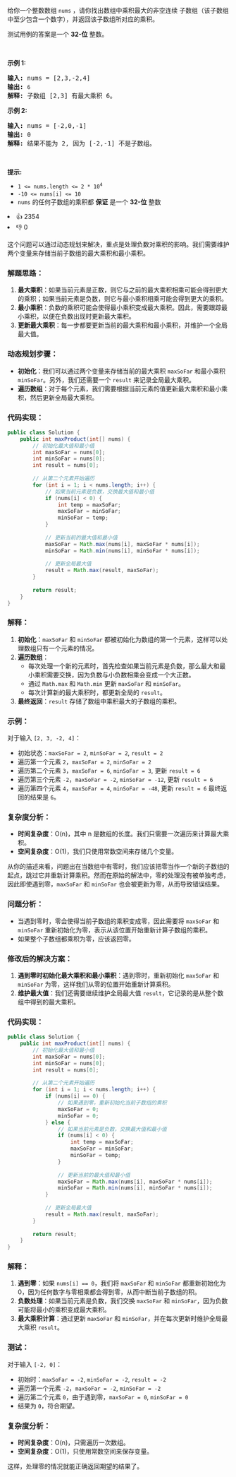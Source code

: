 <p>给你一个整数数组 <code>nums</code>&nbsp;，请你找出数组中乘积最大的非空连续 <span data-keyword="subarray-nonempty">子数组</span>（该子数组中至少包含一个数字），并返回该子数组所对应的乘积。</p>

<p>测试用例的答案是一个&nbsp;<strong>32-位</strong> 整数。</p>

<p>&nbsp;</p>

<p><strong class="example">示例 1:</strong></p>

<pre>
<strong>输入:</strong> nums = [2,3,-2,4]
<strong>输出:</strong> <span><code>6</code></span>
<strong>解释:</strong>&nbsp;子数组 [2,3] 有最大乘积 6。
</pre>

<p><strong class="example">示例 2:</strong></p>

<pre>
<strong>输入:</strong> nums = [-2,0,-1]
<strong>输出:</strong> 0
<strong>解释:</strong>&nbsp;结果不能为 2, 因为 [-2,-1] 不是子数组。</pre>

<p>&nbsp;</p>

<p><strong>提示:</strong></p>

<ul> 
 <li><code>1 &lt;= nums.length &lt;= 2 * 10<sup>4</sup></code></li> 
 <li><code>-10 &lt;= nums[i] &lt;= 10</code></li> 
 <li><code>nums</code> 的任何子数组的乘积都 <strong>保证</strong>&nbsp;是一个 <strong>32-位</strong> 整数</li> 
</ul>

<div><li>👍 2354</li><li>👎 0</li></div>

这个问题可以通过动态规划来解决，重点是处理负数对乘积的影响。我们需要维护两个变量来存储当前子数组的最大乘积和最小乘积。

### 解题思路：
1. **最大乘积**：如果当前元素是正数，则它与之前的最大乘积相乘可能会得到更大的乘积；如果当前元素是负数，则它与最小乘积相乘可能会得到更大的乘积。
2. **最小乘积**：负数的乘积可能会使得最小乘积变成最大乘积。因此，需要跟踪最小乘积，以便在负数出现时更新最大乘积。
3. **更新最大乘积**：每一步都要更新当前的最大乘积和最小乘积，并维护一个全局最大值。

### 动态规划步骤：
- **初始化**：我们可以通过两个变量来存储当前的最大乘积 `maxSoFar` 和最小乘积 `minSoFar`。另外，我们还需要一个 `result` 来记录全局最大乘积。
- **遍历数组**：对于每个元素，我们需要根据当前元素的值更新最大乘积和最小乘积，然后更新全局最大乘积。

### 代码实现：
```java
public class Solution {
    public int maxProduct(int[] nums) {
        // 初始化最大值和最小值
        int maxSoFar = nums[0];
        int minSoFar = nums[0];
        int result = nums[0];
        
        // 从第二个元素开始遍历
        for (int i = 1; i < nums.length; i++) {
            // 如果当前元素是负数，交换最大值和最小值
            if (nums[i] < 0) {
                int temp = maxSoFar;
                maxSoFar = minSoFar;
                minSoFar = temp;
            }
            
            // 更新当前的最大值和最小值
            maxSoFar = Math.max(nums[i], maxSoFar * nums[i]);
            minSoFar = Math.min(nums[i], minSoFar * nums[i]);
            
            // 更新全局最大值
            result = Math.max(result, maxSoFar);
        }
        
        return result;
    }
}
```

### 解释：
1. **初始化**：`maxSoFar` 和 `minSoFar` 都被初始化为数组的第一个元素，这样可以处理数组只有一个元素的情况。
2. **遍历数组**：
    - 每次处理一个新的元素时，首先检查如果当前元素是负数，那么最大和最小乘积需要交换，因为负数与小负数相乘会变成一个大正数。
    - 通过 `Math.max` 和 `Math.min` 更新 `maxSoFar` 和 `minSoFar`。
    - 每次计算新的最大乘积时，都更新全局的 `result`。
3. **最终返回**：`result` 存储了数组中乘积最大的子数组的乘积。

### 示例：
对于输入 `[2, 3, -2, 4]`：
- 初始状态：`maxSoFar = 2`, `minSoFar = 2`, `result = 2`
- 遍历第一个元素 `2`，`maxSoFar = 2`, `minSoFar = 2`
- 遍历第二个元素 `3`，`maxSoFar = 6`, `minSoFar = 3`, 更新 `result = 6`
- 遍历第三个元素 `-2`，`maxSoFar = -2`, `minSoFar = -12`, 更新 `result = 6`
- 遍历第四个元素 `4`，`maxSoFar = 4`, `minSoFar = -48`, 更新 `result = 6`
  最终返回的结果是 `6`。

### 复杂度分析：
- **时间复杂度**：O(n)，其中 n 是数组的长度。我们只需要一次遍历来计算最大乘积。
- **空间复杂度**：O(1)，我们只使用常数空间来存储几个变量。


从你的描述来看，问题出在当数组中有零时，我们应该把零当作一个新的子数组的起点，跳过它并重新计算乘积。然而在原始的解法中，零的处理没有被单独考虑，因此即使遇到零，`maxSoFar` 和 `minSoFar` 也会被更新为零，从而导致错误结果。

### 问题分析：
- 当遇到零时，零会使得当前子数组的乘积变成零，因此需要将 `maxSoFar` 和 `minSoFar` 重新初始化为零，表示从该位置开始重新计算子数组的乘积。
- 如果整个子数组都乘积为零，应该返回零。

### 修改后的解决方案：
1. **遇到零时初始化最大乘积和最小乘积**：遇到零时，重新初始化 `maxSoFar` 和 `minSoFar` 为零，这样我们从零的位置开始重新计算乘积。
2. **维护最大值**：我们还需要继续维护全局最大值 `result`，它记录的是从整个数组中得到的最大乘积。

### 代码实现：
```java
public class Solution {
    public int maxProduct(int[] nums) {
        // 初始化最大值和最小值
        int maxSoFar = nums[0];
        int minSoFar = nums[0];
        int result = nums[0];
        
        // 从第二个元素开始遍历
        for (int i = 1; i < nums.length; i++) {
            if (nums[i] == 0) {
                // 如果遇到零，重新初始化当前子数组的乘积
                maxSoFar = 0;
                minSoFar = 0;
            } else {
                // 如果当前元素是负数，交换最大值和最小值
                if (nums[i] < 0) {
                    int temp = maxSoFar;
                    maxSoFar = minSoFar;
                    minSoFar = temp;
                }
                
                // 更新当前的最大值和最小值
                maxSoFar = Math.max(nums[i], maxSoFar * nums[i]);
                minSoFar = Math.min(nums[i], minSoFar * nums[i]);
            }
            
            // 更新全局最大值
            result = Math.max(result, maxSoFar);
        }
        
        return result;
    }
}
```

### 解释：
1. **遇到零**：如果 `nums[i] == 0`，我们将 `maxSoFar` 和 `minSoFar` 都重新初始化为 0，因为任何数字与零相乘都会得到零，从而中断当前子数组的积。
2. **负数处理**：如果当前元素是负数，我们交换 `maxSoFar` 和 `minSoFar`，因为负数可能将最小的乘积变成最大乘积。
3. **最大乘积计算**：通过更新 `maxSoFar` 和 `minSoFar`，并在每次更新时维护全局最大乘积 `result`。

### 测试：
对于输入 `[-2, 0]`：
- 初始时：`maxSoFar = -2`, `minSoFar = -2`, `result = -2`
- 遍历第一个元素 `-2`，`maxSoFar = -2`, `minSoFar = -2`
- 遍历第二个元素 `0`，由于遇到零，`maxSoFar = 0`, `minSoFar = 0`
- 结果为 `0`，符合期望。

### 复杂度分析：
- **时间复杂度**：O(n)，只需遍历一次数组。
- **空间复杂度**：O(1)，只使用常数空间来保存变量。

这样，处理零的情况就能正确返回期望的结果了。